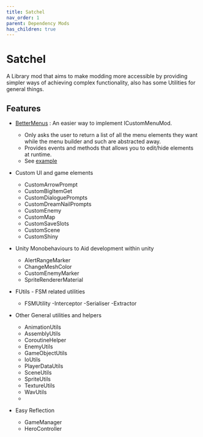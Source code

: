 ```yaml
---
title: Satchel
nav_order: 1
parent: Dependency Mods
has_children: true
---
```


# Satchel

A Library mod that aims to make modding more accessible by providing simpler ways of achieving complex functionality, also has some Utilities for general things.

## Features

- [BetterMenus](Satchel/BetterMenus/better-menus.md) : An easier way to implement ICustomMenuMod.
  - Only asks the user to return a list of all the menu elements they want while the menu builder and such are abstracted away.
  - Provides events and methods that allows you to edit/hide elements at runtime.
  - See [example](https://github.com/PrashantMohta/Satchel/tree/master/BetterMenus/Example)

- Custom UI and game elements
	- CustomArrowPrompt
	- CustomBigItemGet
	- CustomDialoguePrompts
	- CustomDreamNailPrompts
	- CustomEnemy
	- CustomMap
	- CustomSaveSlots
	- CustomScene
	- CustomShiny
	
- Unity Monobehaviours to Aid development within unity
	- AlertRangeMarker
	- ChangeMeshColor
	- CustomEnemyMarker
	- SpriteRendererMaterial
	
- FUtils - FSM related utilities
	- FSMUtility
	-Interceptor
	-Serialiser
	-Extractor
	
- Other General utilities and helpers
	- AnimationUtils
	- AssemblyUtils
	- CoroutineHelper
	- EnemyUtils
	- GameObjectUtils
	- IoUtils
	- PlayerDataUtils
	- SceneUtils
	- SpriteUtils
	- TextureUtils
	- WavUtils
	- 
- Easy Reflection
	- GameManager
	- HeroController